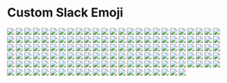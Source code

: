 # Custom Slack Emoji

<img src="img/aim.png"/> <img src="img/air-quotes-close.png"/> <img src="img/air-quotes-open.png"/> <img src="img/alexa.png"/> <img src="img/all-the-feels.gif"/> <img src="img/all-thumbs-up.gif"/> <img src="img/alot.png"/> <img src="img/apple-pie.png"/> <img src="img/bad-joke-eel.png"/> <img src="img/bam.png"/> <img src="img/bandaid.png"/> <img src="img/bang.png"/> <img src="img/bazinga.png"/> <img src="img/boom.png"/> <img src="img/borg.png"/> <img src="img/bye_boo.gif"/> <img src="img/check-engine.png"/> <img src="img/christmas_parrot.gif"/> <img src="img/chrome.png"/> <img src="img/cigar.png"/> <img src="img/code.png"/> <img src="img/coffee_parrot.gif"/> <img src="img/conga-parrot.gif"/> <img src="img/cookie-monster.png"/> <img src="img/coolio.png"/> <img src="img/copy-that.png"/> <img src="img/crickets.png"/> <img src="img/data.png"/> <img src="img/dealwithitparrot.gif"/> <img src="img/delorean.png"/> <img src="img/disappoint.png"/> <img src="img/doge2.png"/> <img src="img/doge3d.gif"/> <img src="img/doh.png"/> <img src="img/easy.png"/> <img src="img/edge.png"/> <img src="img/ektron.png"/> <img src="img/eye-of-sauron.png"/> <img src="img/eyeroll.png"/> <img src="img/fb-wow.gif"/> <img src="img/ferret.png"/> <img src="img/fidget_spinner.gif"/> <img src="img/fiesta-parrot.gif"/> <img src="img/fireball.gif"/> <img src="img/firefox.png"/> <img src="img/flux-capacitor.png"/> <img src="img/flying-money.gif"/> <img src="img/flywheel.png"/> <img src="img/friday.png"/> <img src="img/furby.png"/> <img src="img/girded-loins.png"/> <img src="img/gitlab.png"/> <img src="img/glue.png"/> <img src="img/google-wave.png"/> <img src="img/great-scott.png"/> <img src="img/green-light.png"/> <img src="img/grumpycat.png"/> <img src="img/hair-on-fire.png"/> <img src="img/happy-kermit.png"/> <img src="img/happy-obama.png"/> <img src="img/hodor.png"/> <img src="img/homestar.png"/> <img src="img/hot-sauce.png"/> <img src="img/hug.gif"/> <img src="img/ian-malcom.png"/> <img src="img/ie-lol.png"/> <img src="img/in-n-out.png"/> <img src="img/infinity-gauntlet.png"/> <img src="img/insulin.png"/> <img src="img/iron-giant.png"/> <img src="img/its-a-trap.png"/> <img src="img/jack.png"/> <img src="img/jenkins.png"/> <img src="img/k-cup.png"/> <img src="img/k.png"/> <img src="img/ketchup.png"/> <img src="img/kitten.png"/> <img src="img/lego-batman.png"/> <img src="img/margarita.png"/> <img src="img/mario_luigi_dance.gif"/> <img src="img/marzipan.png"/> <img src="img/mic-drop.png"/> <img src="img/mickey.png"/> <img src="img/moonwalking_parrot.gif"/> <img src="img/mustard.png"/> <img src="img/nancy.png"/> <img src="img/neo.png"/> <img src="img/netscape.png"/> <img src="img/no-cigar.png"/> <img src="img/opera.png"/> <img src="img/party-beaver.png"/> <img src="img/pc.png"/> <img src="img/penalty-flag.png"/> <img src="img/philosoraptor.png"/> <img src="img/pickle-rick.png"/> <img src="img/pow.png"/> <img src="img/radioactive.jpg"/> <img src="img/red-card.jpg"/> <img src="img/red-light.png"/> <img src="img/rimshot.gif"/> <img src="img/rollerblades.png"/> <img src="img/sad-obama.png"/> <img src="img/sad-parrot.gif"/> <img src="img/sad-trombone.png"/> <img src="img/safari.png"/> <img src="img/sassy_parrot.gif"/> <img src="img/science-parrot.gif"/> <img src="img/series-of-tubes.png"/> <img src="img/shocked.gif"/> <img src="img/siri.png"/> <img src="img/slowclap.gif"/> <img src="img/snugglesworth.png"/> <img src="img/sonic.png"/> <img src="img/soup.png"/> <img src="img/spinner.gif"/> <img src="img/starman.png"/> <img src="img/strongbad.png"/> <img src="img/strongsad.png"/> <img src="img/success.png"/> <img src="img/supervillain.png"/> <img src="img/sweater.png"/> <img src="img/tadont.png"/> <img src="img/tardis.png"/> <img src="img/teamwork.png"/> <img src="img/thanks-obama.png"/> <img src="img/the-cheat.png"/> <img src="img/the-queen.png"/> <img src="img/the-thing.png"/> <img src="img/this-is-fine.png"/> <img src="img/trogdor.png"/> <img src="img/unsubscribe.png"/> <img src="img/whoa.png"/> <img src="img/witness-protection-parrot.gif"/> <img src="img/woo.png"/> <img src="img/worst-ever.png"/> <img src="img/www.png"/> <img src="img/yahtzee.png"/> <img src="img/yellow-card.jpg"/> <img src="img/yellow-light.png"/> <img src="img/yo-yo.png"/> <img src="img/you-rock.png"/> <img src="img/zap-2.png"/> <img src="img/zen.png"/> <img src="img/zoidberg.jpg"/> <img src="img/zombie.gif"/> <img src="img/zuck.png"/> 